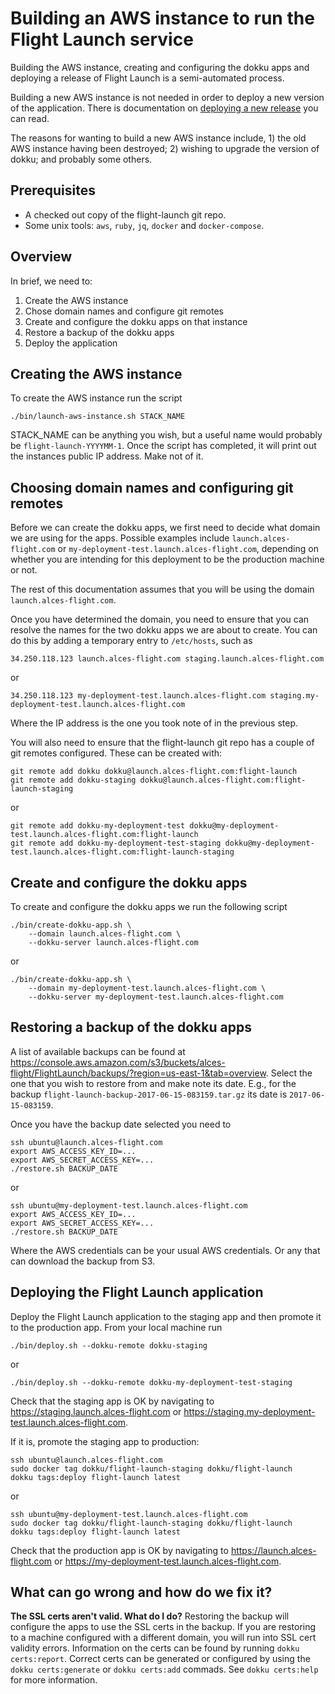 # Building an AWS instance to run the Flight Launch service

Building the AWS instance, creating and configuring the dokku apps and
deploying a release of Flight Launch is a semi-automated process.

Building a new AWS instance is not needed in order to deploy a new version of
the application.  There is documentation on [deploying a new
release](./deployment-process.md) you can read.

The reasons for wanting to build a new AWS instance include, 1) the old AWS
instance having been destroyed; 2) wishing to upgrade the version of dokku;
and probably some others.


## Prerequisites

 - A checked out copy of the flight-launch git repo.
 - Some unix tools: `aws`, `ruby`, `jq`, `docker` and `docker-compose`.


## Overview

In brief, we need to:

 1. Create the AWS instance
 2. Chose domain names and configure git remotes
 3. Create and configure the dokku apps on that instance
 4. Restore a backup of the dokku apps
 5. Deploy the application


## Creating the AWS instance

To create the AWS instance run the script

```
./bin/launch-aws-instance.sh STACK_NAME
```

STACK_NAME can be anything you wish, but a useful name would probably be
`flight-launch-YYYYMM-1`.  Once the script has completed, it will print out
the instances public IP address.  Make not of it.


## Choosing domain names and configuring git remotes

Before we can create the dokku apps, we first need to decide what domain we
are using for the apps.  Possible examples include `launch.alces-flight.com`
or `my-deployment-test.launch.alces-flight.com`, depending on whether you are
intending for this deployment to be the production machine or not.

The rest of this documentation assumes that you will be using the domain
`launch.alces-flight.com`.

Once you have determined the domain, you need to ensure that you can resolve
the names for the two dokku apps we are about to create.  You can do this by
adding a temporary entry to `/etc/hosts`, such as


```
34.250.118.123 launch.alces-flight.com staging.launch.alces-flight.com
```

or

```
34.250.118.123 my-deployment-test.launch.alces-flight.com staging.my-deployment-test.launch.alces-flight.com
```

Where the IP address is the one you took note of in the previous step.

You will also need to ensure that the flight-launch git repo has a couple of
git remotes configured.  These can be created with:

```
git remote add dokku dokku@launch.alces-flight.com:flight-launch
git remote add dokku-staging dokku@launch.alces-flight.com:flight-launch-staging
```

or

```
git remote add dokku-my-deployment-test dokku@my-deployment-test.launch.alces-flight.com:flight-launch
git remote add dokku-my-deployment-test-staging dokku@my-deployment-test.launch.alces-flight.com:flight-launch-staging
```


## Create and configure the dokku apps

To create and configure the dokku apps we run the following script


```
./bin/create-dokku-app.sh \
    --domain launch.alces-flight.com \
    --dokku-server launch.alces-flight.com
```

or

```
./bin/create-dokku-app.sh \
    --domain my-deployment-test.launch.alces-flight.com \
    --dokku-server my-deployment-test.launch.alces-flight.com
```


## Restoring a backup of the dokku apps

A list of available backups can be found at
https://console.aws.amazon.com/s3/buckets/alces-flight/FlightLaunch/backups/?region=us-east-1&tab=overview.
Select the one that you wish to restore from and make note its date.  E.g.,
for the backup `flight-launch-backup-2017-06-15-083159.tar.gz` its date is
`2017-06-15-083159`.

Once you have the backup date selected you need to

```
ssh ubuntu@launch.alces-flight.com
export AWS_ACCESS_KEY_ID=...
export AWS_SECRET_ACCESS_KEY=...
./restore.sh BACKUP_DATE
```

or

```
ssh ubuntu@my-deployment-test.launch.alces-flight.com
export AWS_ACCESS_KEY_ID=...
export AWS_SECRET_ACCESS_KEY=...
./restore.sh BACKUP_DATE
```

Where the AWS credentials can be your usual AWS credentials.  Or any that can
download the backup from S3.


## Deploying the Flight Launch application

Deploy the Flight Launch application to the staging app and then promote it to
the production app.  From your local machine run

```
./bin/deploy.sh --dokku-remote dokku-staging
```

or 

```
./bin/deploy.sh --dokku-remote dokku-my-deployment-test-staging
```

Check that the staging app is OK by navigating to
https://staging.launch.alces-flight.com or
https://staging.my-deployment-test.launch.alces-flight.com.

If it is, promote the staging app to production:

```
ssh ubuntu@launch.alces-flight.com
sudo docker tag dokku/flight-launch-staging dokku/flight-launch
dokku tags:deploy flight-launch latest
```

or

```
ssh ubuntu@my-deployment-test.launch.alces-flight.com
sudo docker tag dokku/flight-launch-staging dokku/flight-launch
dokku tags:deploy flight-launch latest
```

Check that the production app is OK by navigating to
https://launch.alces-flight.com or
https://my-deployment-test.launch.alces-flight.com.


## What can go wrong and how do we fix it?

**The SSL certs aren't valid. What do I do?** Restoring the backup will
configure the apps to use the SSL certs in the backup.  If you are restoring
to a machine configured with a different domain, you will run into SSL cert
validity errors.  Information on the certs can be found by running `dokku
certs:report`.  Correct certs can be generated or configured by using the
`dokku certs:generate` or `dokku certs:add` commads.  See `dokku certs:help`
for more information.
